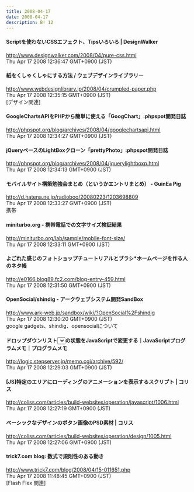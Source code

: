 ```yaml
---
title: 2008-04-17
date: 2008-04-17
description: B! 12
---
```


#### Scriptを使わないCSSエフェクト、Tipsいろいろ | DesignWalker
http://www.designwalker.com/2008/04/pure-css.html<br>
Thu Apr 17 2008 12:36:47 GMT+0900 (JST)<br>


#### 紙をくしゃくしゃにする方法 / ウェブデザインライブラリー
http://www.webdesignlibrary.jp/2008/04/crumpled-paper.php<br>
Thu Apr 17 2008 12:35:15 GMT+0900 (JST)<br>
[デザイン関連]


#### GoogleChartsAPIをPHPから簡単に使える「GoogChart」:phpspot開発日誌
http://phpspot.org/blog/archives/2008/04/googlechartsapi.html<br>
Thu Apr 17 2008 12:34:27 GMT+0900 (JST)<br>


#### jQueryベースのLightBoxクローン「prettyPhoto」:phpspot開発日誌
http://phpspot.org/blog/archives/2008/04/jquerylightboxp.html<br>
Thu Apr 17 2008 12:34:13 GMT+0900 (JST)<br>


#### モバイルサイト構築勉強会まとめ（というかエントリまとめ） - GuinEa Pig
http://d.hatena.ne.jp/radioboo/20080223/1203698809<br>
Thu Apr 17 2008 12:33:27 GMT+0900 (JST)<br>
携帯


#### miniturbo.org - 携帯電話での文字サイズ検証結果
http://miniturbo.org/lab/sample/mobile-font-size/<br>
Thu Apr 17 2008 12:33:11 GMT+0900 (JST)<br>


#### よごれた感じのフォトショップチュートリアルとブラシ*ホームページを作る人のネタ帳
http://e0166.blog89.fc2.com/blog-entry-459.html<br>
Thu Apr 17 2008 12:31:50 GMT+0900 (JST)<br>


#### OpenSocial/shindig - アークウェブシステム開発SandBox
http://www.ark-web.jp/sandbox/wiki/?OpenSocial%2Fshindig<br>
Thu Apr 17 2008 12:30:20 GMT+0900 (JST)<br>
google gadgets、shindig、opensocialについて


#### ドロップダウンリスト<select id="prefecture"></select>の状態をJavaScriptで変更する｜JavaScriptプログラムメモ｜プログラムメモ
http://logic.stepserver.jp/memo.cgi/archive/592/<br>
Thu Apr 17 2008 12:29:03 GMT+0900 (JST)<br>


####   [JS]特定のエリアにローディングのアニメーションを表示するスクリプト | コリス
http://coliss.com/articles/build-websites/operation/javascript/1006.html<br>
Thu Apr 17 2008 12:27:19 GMT+0900 (JST)<br>


####   ベーシックなデザインのボタン画像のPSD素材 | コリス
http://coliss.com/articles/build-websites/operation/design/1005.html<br>
Thu Apr 17 2008 12:27:06 GMT+0900 (JST)<br>


#### trick7.com blog: 数式で規則性のある動き
http://www.trick7.com/blog/2008/04/15-011651.php<br>
Thu Apr 17 2008 11:48:45 GMT+0900 (JST)<br>
[Flash Flex 関連]


